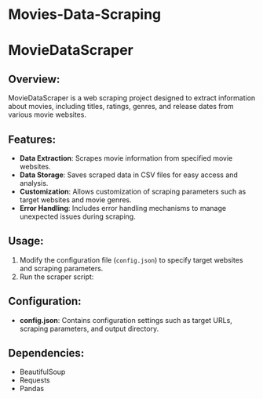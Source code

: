 # Movies-Data-Scraping
# MovieDataScraper

## Overview:
MovieDataScraper is a web scraping project designed to extract information about movies, including titles, ratings, genres, and release dates from various movie websites.

## Features:
- **Data Extraction**: Scrapes movie information from specified movie websites.
- **Data Storage**: Saves scraped data in CSV files for easy access and analysis.
- **Customization**: Allows customization of scraping parameters such as target websites and movie genres.
- **Error Handling**: Includes error handling mechanisms to manage unexpected issues during scraping.


## Usage:
1. Modify the configuration file (`config.json`) to specify target websites and scraping parameters.
2. Run the scraper script:


## Configuration:
- **config.json**: Contains configuration settings such as target URLs, scraping parameters, and output directory.

## Dependencies:
- BeautifulSoup
- Requests
- Pandas
